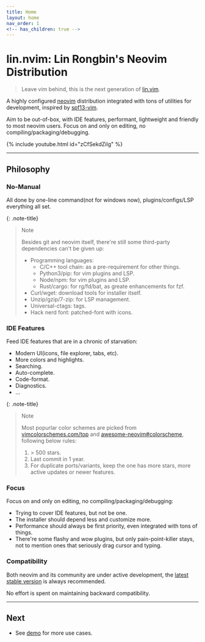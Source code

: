 ```yaml
---
title: Home
layout: home
nav_order: 1
<!-- has_children: true -->
---
```


# lin.nvim: Lin Rongbin's Neovim Distribution

> Leave vim behind, this is the next generation of [lin.vim](https://github.com/linrongbin16/lin.vim).

A highly configured [neovim](https://neovim.io/) distribution integrated with tons of utilities for development, inspired by [spf13-vim](https://github.com/spf13/spf13-vim).

Aim to be out-of-box, with IDE features, performant, lightweight and friendly to most neovim users. Focus on and only on editing, no compiling/packaging/debugging.

{% include youtube.html id="zCfSekdZiIg" %}

---

## Philosophy

### No-Manual

All done by one-line command(not for windows now), plugins/configs/LSP everything all set.

{: .note-title}

> Note
>
> Besides git and neovim itself, there're still some third-party dependencies can't be given up:
>
> - Programming languages:
>   - C/C++ tool chain: as a pre-requirement for other things.
>   - Python3/pip: for vim plugins and LSP.
>   - Node/npm: for vim plugins and LSP.
>   - Rust/cargo: for rg/fd/bat, as greate enhancements for fzf.
> - Curl/wget: download tools for installer itself.
> - Unzip/gzip/7-zip: for LSP management.
> - Universal-ctags: tags.
> - Hack nerd font: patched-font with icons.

### IDE Features

Feed IDE features that are in a chronic of starvation:

- Modern UI(icons, file explorer, tabs, etc).
- More colors and highlights.
- Searching.
- Auto-complete.
- Code-format.
- Diagnostics.
- ...

{: .note-title}

> Note
>
> Most popurlar color schemes are picked from [vimcolorschemes.com/top](https://vimcolorschemes.com/top) and [awesome-neovim#colorscheme](https://www.trackawesomelist.com/rockerBOO/awesome-neovim/readme/#colorscheme), following below rules:
>
> 1. &gt; 500 stars.
> 2. Last commit in 1 year.
> 3. For duplicate ports/variants, keep the one has more stars, more active updates or newer features.

### Focus

Focus on and only on editing, no compiling/packaging/debugging:

- Trying to cover IDE features, but not be one.
- The installer should depend less and customize more.
- Performance should always be first priority, even integrated with tons of things.
- There're some flashy and wow plugins, but only pain-point-killer stays, not to mention ones that seriously drag cursor and typing.

### Compatibility

Both neovim and its community are under active development, the [latest stable version](https://github.com/neovim/neovim/wiki/Installing-Neovim) is always recommended.

No effort is spent on maintaining backward compatibility.

---

## Next

- See [demo](/lin.nvim.dev/demo) for more use cases.

